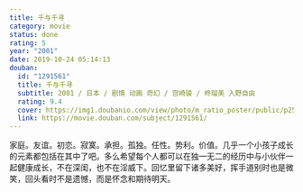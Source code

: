 ```yaml
---
title: 千与千寻
category: movie
status: done
rating: 5
year: "2001"
date: 2019-10-24 05:14:13
douban:
  id: "1291561"
  title: 千与千寻
  subtitle: 2001 / 日本 / 剧情 动画 奇幻 / 宫崎骏 / 柊瑠美 入野自由
  rating: 9.4
  cover: https://img1.doubanio.com/view/photo/m_ratio_poster/public/p2557573348.jpg
  link: https://movie.douban.com/subject/1291561/
---
```


家庭。友谊。初恋。寂寞。承担。孤独。任性。势利。价值。几乎一个小孩子成长的元素都包括在其中了吧。多么希望每个人都可以在独一无二的经历中与小伙伴一起健康成长，不在深闺，也不在淫威下。回忆里留下诸多美好，挥手道别时也是微笑，回头看时不是遗憾，而是怀念和期待明天。
